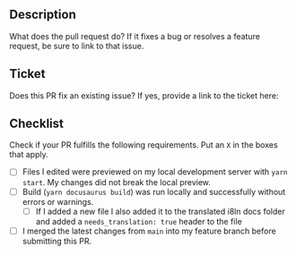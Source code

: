 ## Description

What does the pull request do? If it fixes a bug or resolves a feature request, be sure to link to that issue.

## Ticket

Does this PR fix an existing issue? If yes, provide a link to the ticket here:

## Checklist

Check if your PR fulfills the following requirements. Put an `X` in the boxes that apply.

- [ ] Files I edited were previewed on my local development server with `yarn start`. My changes did not break the local preview.
- [ ] Build (`yarn docusaurus build`) was run locally and successfully without errors or warnings.
    - [ ] If I added a new file I also added it to the translated i8ln docs folder and added a `needs_translation: true` header to the file
- [ ] I merged the latest changes from `main` into my feature branch before submitting this PR.

